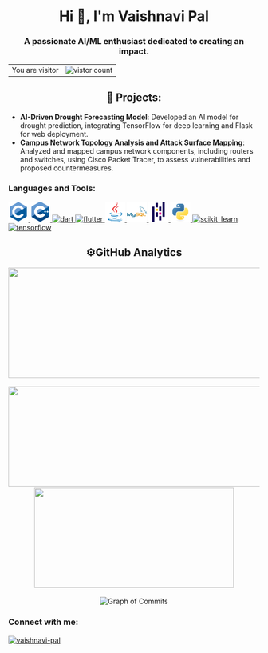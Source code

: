 <h1 align="center">Hi 👋, I'm Vaishnavi Pal</h1>
<h3 align="center">A passionate AI/ML enthusiast dedicated to creating an impact.</h3>

<table align="center">
  <tr>
    <td>You are visitor</td>
    <td><img src="https://profile-counter.glitch.me/vaishnavipal1869/count.svg" alt="vistor count" height="30" width="224" /></td>
  </tr>
</table>

<h2 align="center"><b>🚀 Projects:</b></h2>

- **AI-Driven Drought Forecasting Model**: Developed an AI model for drought prediction, integrating TensorFlow for deep learning and Flask for web deployment.
- **Campus Network Topology Analysis and Attack Surface Mapping**: Analyzed and mapped campus network components, including routers and switches, using Cisco Packet Tracer, to assess vulnerabilities and proposed countermeasures.
  
<h3 align="left">Languages and Tools:</h3>
<p align="left"> <a href="https://www.cprogramming.com/" target="_blank" rel="noreferrer"> <img src="https://raw.githubusercontent.com/devicons/devicon/master/icons/c/c-original.svg" alt="c" width="40" height="40"/> </a> <a href="https://www.w3schools.com/cpp/" target="_blank" rel="noreferrer"> <img src="https://raw.githubusercontent.com/devicons/devicon/master/icons/cplusplus/cplusplus-original.svg" alt="cplusplus" width="40" height="40"/> </a> <a href="https://dart.dev" target="_blank" rel="noreferrer"> <img src="https://www.vectorlogo.zone/logos/dartlang/dartlang-icon.svg" alt="dart" width="40" height="40"/> </a> <a href="https://flutter.dev" target="_blank" rel="noreferrer"> <img src="https://www.vectorlogo.zone/logos/flutterio/flutterio-icon.svg" alt="flutter" width="40" height="40"/> </a> <a href="https://www.java.com" target="_blank" rel="noreferrer"> <img src="https://raw.githubusercontent.com/devicons/devicon/master/icons/java/java-original.svg" alt="java" width="40" height="40"/> </a> <a href="https://www.mysql.com/" target="_blank" rel="noreferrer"> <img src="https://raw.githubusercontent.com/devicons/devicon/master/icons/mysql/mysql-original-wordmark.svg" alt="mysql" width="40" height="40"/> </a> <a href="https://pandas.pydata.org/" target="_blank" rel="noreferrer"> <img src="https://raw.githubusercontent.com/devicons/devicon/2ae2a900d2f041da66e950e4d48052658d850630/icons/pandas/pandas-original.svg" alt="pandas" width="40" height="40"/> </a> <a href="https://www.python.org" target="_blank" rel="noreferrer"> <img src="https://raw.githubusercontent.com/devicons/devicon/master/icons/python/python-original.svg" alt="python" width="40" height="40"/> </a> <a href="https://scikit-learn.org/" target="_blank" rel="noreferrer"> <img src="https://upload.wikimedia.org/wikipedia/commons/0/05/Scikit_learn_logo_small.svg" alt="scikit_learn" width="40" height="40"/> </a> <a href="https://www.tensorflow.org" target="_blank" rel="noreferrer"> <img src="https://www.vectorlogo.zone/logos/tensorflow/tensorflow-icon.svg" alt="tensorflow" width="40" height="40"/> </a> </p>


<h2 align="center"><b>⚙️GitHub Analytics</b></h2>
  <div align="center">
    <p align="center">
    <img width="800" height="220" src="https://streak-stats.demolab.com?user=vaishnavipal1869&theme=highcontrast&hide_border=true&border_radius=5&card_width=800">
  </p>
  
  <p align="center">
    <img width="600" height="200" src="https://github-readme-stats.vercel.app/api?username=vaishnavipal1869&show_icons=true&theme=github_dark">
    <img width="400" height="200" src="https://github-readme-stats.vercel.app/api/top-langs/?username=vaishnavipal1869&size_weight=0.15&count_weight=0.5&layout=compact&theme=github_dark">
  </p>
  <p align="center">
  <!-- Graph of Commits -->
<img align="center" src="https://github-profile-summary-cards.vercel.app/api/cards/profile-details?username=vaishnavipal1869&theme=github_dark" height="210em" alt="Graph of Commits" /> </p>


<h3 align="left">Connect with me:</h3>
<p align="left">
<a href="https://www.linkedin.com/in/vaishnavi-pal-605672327" target="blank"><img align="center" src="https://raw.githubusercontent.com/rahuldkjain/github-profile-readme-generator/master/src/images/icons/Social/linked-in-alt.svg" alt="vaishnavi-pal" height="30" width="40" /></a>
</p>
